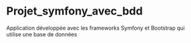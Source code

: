 # Projet_symfony_avec_bdd
Application développée avec les frameworks Symfony et Bootstrap qui utilise une base de données
